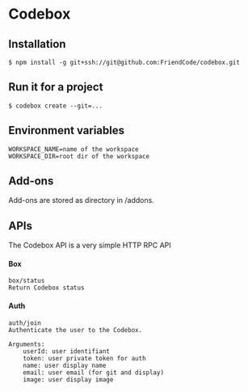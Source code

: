 # Codebox

## Installation

```
$ npm install -g git+ssh://git@github.com:FriendCode/codebox.git
```

## Run it for a project

```
$ codebox create --git=...
```

## Environment variables

```
WORKSPACE_NAME=name of the workspace
WORKSPACE_DIR=root dir of the workspace
```

## Add-ons

Add-ons are stored as directory in /addons.

## APIs

The Codebox API is a very simple HTTP RPC API

#### Box

```
box/status
Return Codebox status
```

#### Auth

```
auth/join
Authenticate the user to the Codebox.

Arguments:
	userId: user identifiant
	token: user private token for auth
	name: user display name
	email: user email (for git and display)
	image: user display image
```

